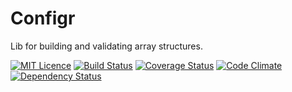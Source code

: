 # Configr

Lib for building and validating array structures.

[![MIT Licence](https://badges.frapsoft.com/os/mit/mit.svg?v=103)](https://opensource.org/licenses/mit-license.php)
[![Build Status](https://travis-ci.org/shrink0r/configr.svg?branch=master)](https://travis-ci.org/shrink0r/configr)
[![Coverage Status](https://coveralls.io/repos/github/shrink0r/configr/badge.svg?branch=master)](https://coveralls.io/github/shrink0r/configr?branch=master)
[![Code Climate](https://codeclimate.com/github/shrink0r/configr/badges/gpa.svg)](https://codeclimate.com/github/shrink0r/configr)
[![Dependency Status](https://www.versioneye.com/user/projects/5764ae7f0735400043c1be4f/badge.svg?style=flat)](https://www.versioneye.com/user/projects/5764ae7f0735400043c1be4f)
